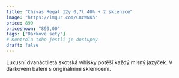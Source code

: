 ```yaml
---
title: "Chivas Regal 12y 0,7l 40% + 2 sklenice"
image: "https://imgur.com/C8zWNKh"
price: 899
priceshown: "899,00"
tags: ["Dárkové sety"]
# Kontrola toho jestli je dostupný
draft: false
---
```


Luxusní dvanáctiletá skotská whisky potěší každý mlsný jazýček. V dárkovém balení s originálními sklenicemi.
